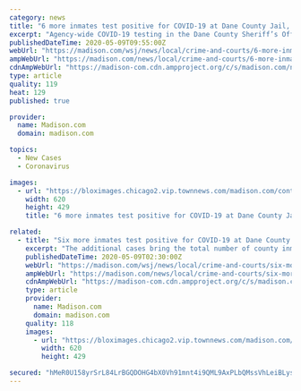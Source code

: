 ```yaml
---
category: news
title: "6 more inmates test positive for COVID-19 at Dane County Jail, raising total to 29"
excerpt: "Agency-wide COVID-19 testing in the Dane County Sheriff’s Office found six new cases among jail inmates and one employee who tested positive but was asymptomatic. In these challenging times, our local businesses need your support."
publishedDateTime: 2020-05-09T09:55:00Z
webUrl: "https://madison.com/wsj/news/local/crime-and-courts/6-more-inmates-test-positive-for-covid-19-at-dane-county-jail-raising-total-to/article_05d1d388-af8b-582f-8bdf-a247c45fa398.html"
ampWebUrl: "https://madison.com/news/local/crime-and-courts/6-more-inmates-test-positive-for-covid-19-at-dane-county-jail-raising-total-to/article_05d1d388-af8b-582f-8bdf-a247c45fa398.amp.html"
cdnAmpWebUrl: "https://madison-com.cdn.ampproject.org/c/s/madison.com/news/local/crime-and-courts/6-more-inmates-test-positive-for-covid-19-at-dane-county-jail-raising-total-to/article_05d1d388-af8b-582f-8bdf-a247c45fa398.amp.html"
type: article
quality: 119
heat: 129
published: true

provider:
  name: Madison.com
  domain: madison.com

topics:
  - New Cases
  - Coronavirus

images:
  - url: "https://bloximages.chicago2.vip.townnews.com/madison.com/content/tncms/assets/v3/editorial/5/93/593fe232-5ad7-5154-8cb2-641eb0a9ecf5/5e9f58fad323f.image.jpg"
    width: 620
    height: 429
    title: "6 more inmates test positive for COVID-19 at Dane County Jail, raising total to 29"

related:
  - title: "Six more inmates test positive for COVID-19 at Dane County Jail, raising total to 29"
    excerpt: "The additional cases bring the total number of county inmates who have tested positive for the disease caused by the coronavirus to 29, according to a news release. Of those inmates, three have been released, one has recovered and 25 remain isolated. The employee who tested positive was one of 586 who were tested and brings the total among ..."
    publishedDateTime: 2020-05-09T02:30:00Z
    webUrl: "https://madison.com/wsj/news/local/crime-and-courts/six-more-inmates-test-positive-for-covid-19-at-dane-county-jail-raising-total-to/article_05d1d388-af8b-582f-8bdf-a247c45fa398.html"
    ampWebUrl: "https://madison.com/news/local/crime-and-courts/six-more-inmates-test-positive-for-covid-19-at-dane-county-jail-raising-total-to/article_05d1d388-af8b-582f-8bdf-a247c45fa398.amp.html"
    cdnAmpWebUrl: "https://madison-com.cdn.ampproject.org/c/s/madison.com/news/local/crime-and-courts/six-more-inmates-test-positive-for-covid-19-at-dane-county-jail-raising-total-to/article_05d1d388-af8b-582f-8bdf-a247c45fa398.amp.html"
    type: article
    provider:
      name: Madison.com
      domain: madison.com
    quality: 118
    images:
      - url: "https://bloximages.chicago2.vip.townnews.com/madison.com/content/tncms/assets/v3/editorial/5/93/593fe232-5ad7-5154-8cb2-641eb0a9ecf5/5e9f58fad323f.image.jpg"
        width: 620
        height: 429

secured: "hMeR0U158yrSrL84LrBGQDOHG4bX0Vh91mnt4i9QML9AxPLbQMssVhLeiBLys2944nSMgJTwh+rmFYOujHqLojIX1uDn+nlJfb0KTaDX6PL27H5FCeONN18mSl/LfCnirPQSrza/YowvPWwJTd+l669LynPj2lJXYbwih7mlngOK5tmYoFKE1LrzGR5lImwyUH4UqdxUheKUTyZwNlEcesi5xGe8arstIy7L0X6Vh8G9sZOxGMsuv8oAYd1gZbjcVl/Ef0vcvIynqAg586dktOmB/VY+klEpAQUXvg5Zlxn1bGDSNiBa2Z9NmEDyxVFLDCPB8jPfDojbWVCjRMbcs2o0acTV6IOWtsOSLTHApXnoZFU/8S2phcqNFWpXvBwcG5rH4rdpSejvXEEeytSl7X0dQXkHVUsTlXRoeg04CyKSd0AVF0JvltXo8bkHAbaG4CFnbnPx7lNk4LDGdTW3AS0OWHFKSzXf1YjIXSkCPNQ=;kWlysiLqO9+xO4I/h1a/7A=="
---
```


